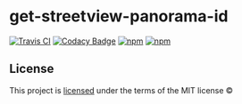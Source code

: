 # get-streetview-panorama-id
[![Travis CI](https://api.travis-ci.org/dorianneto/get-streetview-panorama-id.svg)](https://travis-ci.org/dorianneto/get-streetview-panorama-id)
[![Codacy Badge](https://api.codacy.com/project/badge/Grade/6d538f6fe98340558a7b3cecf5a2a3a0)](https://www.codacy.com/app/doriansampaioneto/get-streetview-panorama-id?utm_source=github.com&amp;utm_medium=referral&amp;utm_content=dorianneto/get-streetview-panorama-id&amp;utm_campaign=Badge_Grade)
[![npm](https://img.shields.io/npm/v/get-streetview-panorama-id.svg?maxAge=2592000)](https://www.npmjs.com/package/get-streetview-panorama-id)
[![npm](https://img.shields.io/npm/dt/get-streetview-panorama-id.svg?maxAge=2592000)](https://www.npmjs.com/package/get-streetview-panorama-id)

## License
This project is [licensed](LICENSE.md) under the terms of the MIT license ©
